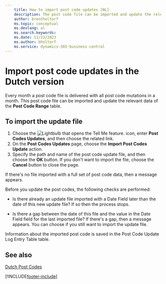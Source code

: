 ```yaml
---
    title: How to import post code updates [NL]
    description: The post code file can be imported and update the relevant data of the Post Code Range table.
    author: brentholtorf
    ms.topic: conceptual
    ms.devlang: al
    ms.search.keywords:
    ms.date: 11/23/2023
    ms.author: bholtorf
    ms.service: dynamics-365-business-central
---
```

# Import post code updates in the Dutch version
Every month a post code file is delivered with all post code mutations in a month. This post code file can be imported and update the relevant data of the **Post Code Range** table.  

## To import the update file  

1.  Choose the ![Lightbulb that opens the Tell Me feature.](../../media/ui-search/search_small.png "Tell me what you want to do") icon, enter **Post Codes Updates**, and then choose the related link.  
2.  On the **Post Codes Updates** page, choose the **Import Post Codes Update** action.  
3.  Specify the path and name of the post code update file, and then choose the **OK** button. If you don't want to import the file, choose the **Cancel** button to close the page.  

If there's no file imported with a full set of post code data, then a message appears.  

Before you update the post codes, the following checks are performed:  

- Is there already an update file imported with a Date Field later than the date of this new update file? If so then the process stops.  

- Is there a gap between the date of this file and the value in the Date Field field for the last imported file? If there's a gap, then a message appears. You can choose if you still want to import the update file.  

Information about the imported post code is saved in the Post Code Update Log Entry Table table.  

## See also  
[Dutch Post Codes](dutch-post-codes.md)


[!INCLUDE[footer-include](../../includes/footer-banner.md)]